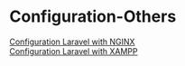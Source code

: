 # Configuration-Others
[Configuration Laravel with NGINX](LARAVEL_WITH_NGINX.MD)<br>
[Configuration Laravel with XAMPP](LARAVEL_WITH_XAMPP.MD)
